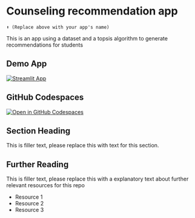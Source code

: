 # Counseling recommendation app
```
⬆️ (Replace above with your app's name)
```

This is an app using a dataset and a topsis algorithm to generate recommendations for students

## Demo App

[![Streamlit App](https://static.streamlit.io/badges/streamlit_badge_black_white.svg)](https://counseling-recommendations.streamlit.app/)

## GitHub Codespaces

[![Open in GitHub Codespaces](https://github.com/codespaces/badge.svg)](https://codespaces.new/streamlit/app-starter-kit?quickstart=1)

## Section Heading

This is filler text, please replace this with text for this section.

## Further Reading

This is filler text, please replace this with a explanatory text about further relevant resources for this repo
- Resource 1
- Resource 2
- Resource 3
